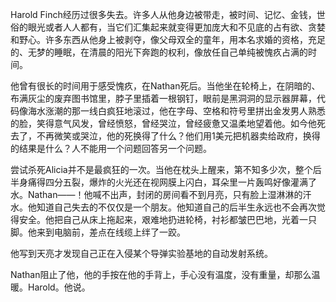 Harold Finch经历过很多失去。许多人从他身边被带走，被时间、记忆、金钱，世俗的眼光或者人人都有，当它们汇集起来就变得更加庞大和不见底的占有欲、贪婪和野心。许多东西从他身上被剥夺，像父母双全的童年，用本名求婚的资格，充足的、无梦的睡眠，在清晨的阳光下奔跑的权利，像放任自己单纯被愧疚占满的时间。

他曾有很长的时间用于感受愧疚，在Nathan死后。当他坐在轮椅上，在阴暗的、布满灰尘的废弃图书馆里，脖子里插着一根钢钉，眼前是黑洞洞的显示器屏幕，代码像海水涨潮的那一线白疯狂地滚过，他在字母、空格和符号里拼出金发男人熟悉的脸，笑得意气风发，曾经愤怒，曾经哭泣，曾经疲惫又温柔地望着他。如今他死去了，不再微笑或哭泣，他的死换得了什么？他们用1美元把机器卖给政府，换得的结果是什么？人不能用一个问题回答另一个问题。

尝试杀死Alicia并不是最疯狂的一次。当他在枕头上醒来，第不知多少次，整个后半身痛得四分五裂，爆炸的火光还在视网膜上闪白，耳朵里一片轰鸣好像灌满了水。Nathan——！他喊不出声，封闭的房间看不到月亮，只有脸上湿淋淋的汗水。他知道自己失去的不仅仅是一个朋友。他知道自己的后半生永远也不会再次觉得安全。他把自己从床上拖起来，艰难地扔进轮椅，衬衫都皱巴巴地，光着一只脚。他来到电脑前，差点在线缆上绊了一跤。

他写到天亮才发现自己正在入侵某个导弹实验基地的自动发射系统。

Nathan阻止了他，他的手按在他的手背上，手心没有温度，没有重量，却那么温暖。Harold。他说。